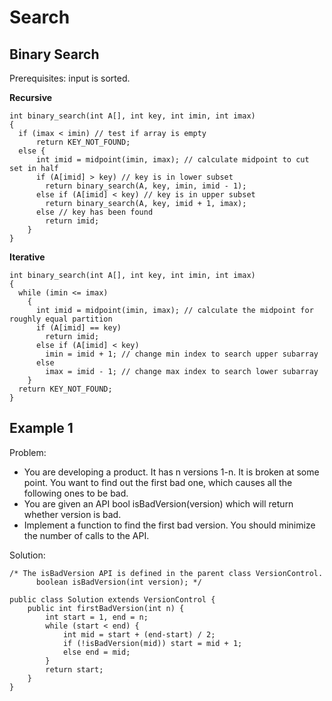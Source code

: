 # Search

## Binary Search

Prerequisites: input is sorted.

**Recursive**

```
int binary_search(int A[], int key, int imin, int imax)
{
  if (imax < imin) // test if array is empty
      return KEY_NOT_FOUND;
  else {
      int imid = midpoint(imin, imax); // calculate midpoint to cut set in half
      if (A[imid] > key) // key is in lower subset
        return binary_search(A, key, imin, imid - 1);
      else if (A[imid] < key) // key is in upper subset
        return binary_search(A, key, imid + 1, imax);
      else // key has been found
        return imid;
    }
}
```

**Iterative**

```
int binary_search(int A[], int key, int imin, int imax)
{
  while (imin <= imax)
    {
      int imid = midpoint(imin, imax); // calculate the midpoint for roughly equal partition
      if (A[imid] == key)
        return imid;
      else if (A[imid] < key)
        imin = imid + 1; // change min index to search upper subarray
      else        
        imax = imid - 1; // change max index to search lower subarray
    }
  return KEY_NOT_FOUND;
}
```
## Example 1

Problem:
- You are developing a product. It has n versions 1-n. It is broken at some point. You want to find out the first bad one, which causes all the following ones to be bad.
- You are given an API bool isBadVersion(version) which will return whether version is bad. 
- Implement a function to find the first bad version. You should minimize the number of calls to the API.

Solution:
```
/* The isBadVersion API is defined in the parent class VersionControl.
      boolean isBadVersion(int version); */

public class Solution extends VersionControl {
    public int firstBadVersion(int n) {
        int start = 1, end = n;
        while (start < end) {
            int mid = start + (end-start) / 2;
            if (!isBadVersion(mid)) start = mid + 1;
            else end = mid;
        }        
        return start;
    }
}
```
